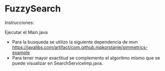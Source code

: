 # FuzzySearch

Instrucciones:

Ejecutar el Main.java

- Para la busqueda se utilizo la siguiente dependencia de mvn https://javalibs.com/artifact/com.github.mpkorstanje/simmetrics-example
- Para tener mayor exactitud se complemento el algoritmo mismo que se puede visualizar en SearchServiceImp.java.
